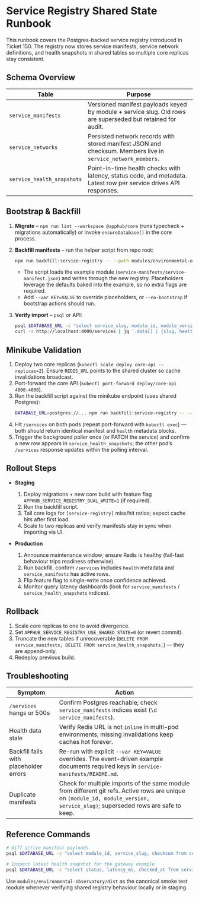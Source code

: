# Service Registry Shared State Runbook

This runbook covers the Postgres-backed service registry introduced in Ticket 150. The registry now stores service manifests, service network definitions, and health snapshots in shared tables so multiple core replicas stay consistent.

## Schema Overview

| Table | Purpose |
| --- | --- |
| `service_manifests` | Versioned manifest payloads keyed by module + service slug. Old rows are superseded but retained for audit. |
| `service_networks` | Persisted network records with stored manifest JSON and checksum. Members live in `service_network_members`. |
| `service_health_snapshots` | Point-in-time health checks with latency, status code, and metadata. Latest row per service drives API responses. |

## Bootstrap & Backfill

1. **Migrate** – `npm run lint --workspace @apphub/core` (runs typecheck + migrations automatically) or invoke `ensureDatabase()` in the core process.
2. **Backfill manifests** – run the helper script from repo root:

   ```bash
   npm run backfill:service-registry -- --path modules/environmental-observatory/dist --module github.com/apphub/examples/environmental-observatory-event-driven
   ```

   - The script loads the example module (`service-manifests/service-manifest.json`) and writes through the new registry. Placeholders leverage the defaults baked into the example, so no extra flags are required.
   - Add `--var KEY=VALUE` to override placeholders, or `--no-bootstrap` if bootstrap actions should run.

3. **Verify import** – `psql` or API:
   ```bash
   psql $DATABASE_URL -c "select service_slug, module_id, module_version from service_manifests where superseded_at is null order by service_slug;"
   curl -s http://localhost:4000/services | jq '.data[] | {slug, health}'
   ```

## Minikube Validation

1. Deploy two core replicas (`kubectl scale deploy core-api --replicas=2`). Ensure `REDIS_URL` points to the shared cluster so cache invalidations broadcast.
2. Port-forward the core API (`kubectl port-forward deploy/core-api 4000:4000`).
3. Run the backfill script against the minikube endpoint (uses shared Postgres):
   ```bash
   DATABASE_URL=postgres://... npm run backfill:service-registry -- --path modules/environmental-observatory/dist
   ```
4. Hit `/services` on both pods (repeat port-forward with `kubectl exec`) — both should return identical manifest and `health` metadata blocks.
5. Trigger the background poller once (or PATCH the service) and confirm a new row appears in `service_health_snapshots`; the other pod’s `/services` response updates within the polling interval.

## Rollout Steps

- **Staging**
  1. Deploy migrations + new core build with feature flag `APPHUB_SERVICE_REGISTRY_DUAL_WRITE=1` (if required).
  2. Run the backfill script.
  3. Tail core logs for `[service-registry]` miss/hit ratios; expect cache hits after first load.
  4. Scale to two replicas and verify manifests stay in sync when importing via UI.

- **Production**
  1. Announce maintenance window; ensure Redis is healthy (fail-fast behaviour trips readiness otherwise).
  2. Run backfill, confirm `/services` includes `health` metadata and `service_manifests` has active rows.
  3. Flip feature flag to single-write once confidence achieved.
  4. Monitor query latency dashboards (look for `service_manifests` / `service_health_snapshots` indices).

## Rollback

1. Scale core replicas to one to avoid divergence.
2. Set `APPHUB_SERVICE_REGISTRY_USE_SHARED_STATE=0` (or revert commit).
3. Truncate the new tables if unrecoverable (`DELETE FROM service_manifests; DELETE FROM service_health_snapshots;`) — they are append-only.
4. Redeploy previous build.

## Troubleshooting

| Symptom | Action |
| --- | --- |
| `/services` hangs or 500s | Confirm Postgres reachable; check `service_manifests` indices exist (`\d service_manifests`). |
| Health data stale | Verify Redis URL is not `inline` in multi-pod environments; missing invalidations keep caches hot forever. |
| Backfill fails with placeholder errors | Re-run with explicit `--var KEY=VALUE` overrides. The event-driven example documents required keys in `service-manifests/README.md`. |
| Duplicate manifests | Check for multiple imports of the same module from different git refs. Active rows are unique on `(module_id, module_version, service_slug)`; superseded rows are safe to keep. |

## Reference Commands

```bash
# Diff active manifest payloads
psql $DATABASE_URL -c "select module_id, service_slug, checksum from service_manifests where superseded_at is null order by module_id, service_slug;"

# Inspect latest health snapshot for the gateway example
psql $DATABASE_URL -c "select status, latency_ms, checked_at from service_health_snapshots where service_slug = 'observatory-dashboard' order by version desc limit 1;"
```

Use `modules/environmental-observatory/dist` as the canonical smoke test module whenever verifying shared registry behaviour locally or in staging.
